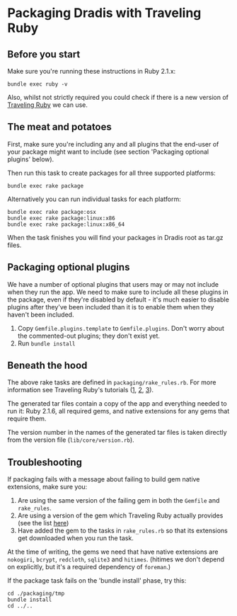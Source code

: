 # Packaging Dradis with Traveling Ruby

## Before you start

Make sure you're running these instructions in Ruby 2.1.x:

    bundle exec ruby -v

Also, whilst not strictly required you could check if there is a new version of [Traveling Ruby](http://phusion.github.io/traveling-ruby/) we can use.


## The meat and potatoes

First, make sure you're including any and all plugins that the end-user of your
package might want to include (see section 'Packaging optional plugins' below).

Then run this task to create packages for all three supported platforms:

    bundle exec rake package

Alternatively you can run individual tasks for each platform:

    bundle exec rake package:osx
    bundle exec rake package:linux:x86
    bundle exec rake package:linux:x86_64

When the task finishes you will find your packages in Dradis root as tar.gz files.

## Packaging optional plugins

We have a number of optional plugins that users may or may not include when they
run the app. We need to make sure to include all these plugins in the package,
even if they're disabled by default - it's much easier to disable plugins
after they've been included than it is to enable them when they haven't been
included.

1. Copy `Gemfile.plugins.template` to `Gemfile.plugins`. Don't worry about
   the commented-out plugins; they don't exist yet.
2. Run `bundle install`

## Beneath the hood

The above rake tasks are defined in `packaging/rake_rules.rb`. For more information
see Traveling Ruby's tutorials ([1](https://github.com/phusion/traveling-ruby/blob/master/TUTORIAL-1.md), [2](https://github.com/phusion/traveling-ruby/blob/master/TUTORIAL-2.md), [3](https://github.com/phusion/traveling-ruby/blob/master/TUTORIAL-3.md)).

The generated tar files contain a copy of the app and everything needed to run
it: Ruby 2.1.6, all required gems, and native extensions for any gems that
require them.

The version number in the names of the generated tar files is taken directly
from the version file (`lib/core/version.rb`).

## Troubleshooting

If packaging fails with a message about failing to build gem native extensions,
make sure you:

1. Are using the same version of the failing gem in both the `Gemfile` and
   `rake_rules`.
2. Are using a version of the gem which Traveling Ruby actually provides (see
   the list
   [here](https://s3-us-west-2.amazonaws.com/traveling-ruby/list.html))
3. Have added the gem to the tasks in `rake_rules.rb` so that its extensions
   get downloaded when you run the task.

At the time of writing, the gems we need that have native extensions
are `nokogiri`, `bcrypt`, `redcloth`, `sqlite3` and `hitimes`. (hitimes we
don't depend on explicitly, but it's a required dependency of `foreman`.)

If the package task fails on the 'bundle install' phase, try this:

    cd ./packaging/tmp
    bundle install
    cd ../..

